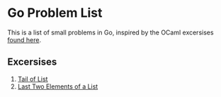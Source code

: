 # Go Problem List

This is a list of small problems in Go, inspired by the OCaml excersises [found here](https://ocaml.org/problems).

## Excersises

1. [Tail of List](/cmd/tailoflist/README.md)
1. [Last Two Elements of a List](/cmd/lasttwooflist/README.md)

